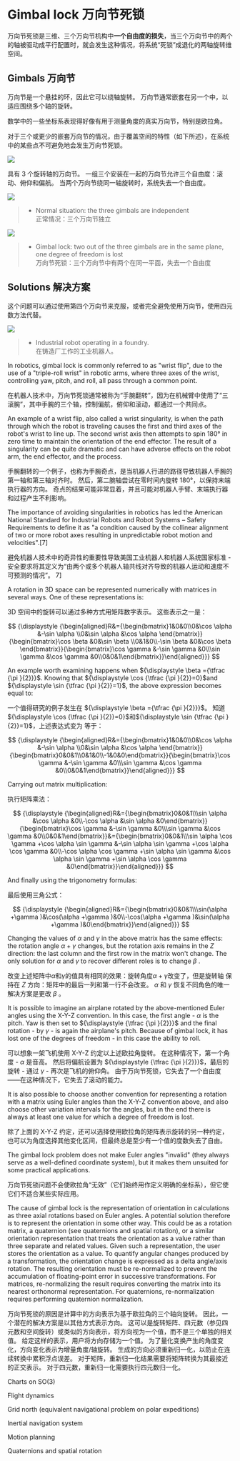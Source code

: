 # Gimbal lock 万向节死锁

万向节死锁是三维、三个万向节机构中**一个自由度的损失**，当三个万向节中的两个的轴被驱动成平行配置时，就会发生这种情况，将系统“死锁”成退化的两轴旋转维空间。

## Gimbals 万向节

万向节是一个悬挂的环，因此它可以绕轴旋转。 万向节通常嵌套在另一个中，以适应围绕多个轴的旋转。

数学中的一些坐标系表现得好像有用于测量角度的真实万向节，特别是欧拉角。

对于三个或更少的嵌套万向节的情况，由于覆盖空间的特性（如下所述），在系统中的某些点不可避免地会发生万向节死锁。

![](assets/23.gif)

具有 3 个旋转轴的万向节。 一组三个安装在一起的万向节允许三个自由度：滚动、俯仰和偏航。 当两个万向节绕同一轴旋转时，系统失去一个自由度。

![](assets/24.png)

>- Normal situation: the three gimbals are independent  
正常情况：三个万向节独立

![](assets/25.png)

>- Gimbal lock: two out of the three gimbals are in the same plane, one degree of freedom is lost  
万向节死锁：三个万向节中有两个在同一平面，失去一个自由度

## Solutions 解决方案

这个问题可以通过使用第四个万向节来克服，或者完全避免使用万向节，使用四元数方法代替。


![](assets/26.jpg)

>- Industrial robot operating in a foundry.  
在铸造厂工作的工业机器人。

In robotics, gimbal lock is commonly referred to as "wrist flip", due to the use of a "triple-roll wrist" in robotic arms, where three axes of the wrist, controlling yaw, pitch, and roll, all pass through a common point.

在机器人技术中，万向节死锁通常被称为“手腕翻转”，因为在机械臂中使用了“三滚腕”，其中手腕的三个轴，控制偏航，俯仰和滚动，都通过一个共同点。

An example of a wrist flip, also called a wrist singularity, is when the path through which the robot is traveling causes the first and third axes of the robot's wrist to line up. The second wrist axis then attempts to spin 180° in zero time to maintain the orientation of the end effector. The result of a singularity can be quite dramatic and can have adverse effects on the robot arm, the end effector, and the process.

手腕翻转的一个例子，也称为手腕奇点，是当机器人行进的路径导致机器人手腕的第一轴和第三轴对齐时。 然后，第二腕轴尝试在零时间内旋转 180°，以保持末端执行器的方向。 奇点的结果可能非常显着，并且可能对机器人手臂、末端执行器和过程产生不利影响。

The importance of avoiding singularities in robotics has led the American National Standard for Industrial Robots and Robot Systems – Safety Requirements to define it as "a condition caused by the collinear alignment of two or more robot axes resulting in unpredictable robot motion and velocities".[7]

避免机器人技术中的奇异性的重要性导致美国工业机器人和机器人系统国家标准 - 安全要求将其定义为“由两个或多个机器人轴共线对齐导致的机器人运动和速度不可预测的情况”。 7]


A rotation in 3D space can be represented numerically with matrices in several ways. One of these representations is:

3D 空间中的旋转可以通过多种方式用矩阵数字表示。 这些表示之一是：

$$
{\displaystyle {\begin{aligned}R&={\begin{bmatrix}1&0&0\\0&\cos \alpha &-\sin \alpha \\0&\sin \alpha &\cos \alpha \end{bmatrix}}{\begin{bmatrix}\cos \beta &0&\sin \beta \\0&1&0\\-\sin \beta &0&\cos \beta \end{bmatrix}}{\begin{bmatrix}\cos \gamma &-\sin \gamma &0\\\sin \gamma &\cos \gamma &0\\0&0&1\end{bmatrix}}\end{aligned}}}
$$

An example worth examining happens when ${\displaystyle \beta ={\tfrac {\pi }{2}}}$. Knowing that ${\displaystyle \cos {\tfrac {\pi }{2}}=0}$and ${\displaystyle \sin {\tfrac {\pi }{2}}=1}$, the above expression becomes equal to:

一个值得研究的例子发生在 ${\displaystyle \beta ={\tfrac {\pi }{2}}}$。 知道${\displaystyle \cos {\tfrac {\pi }{2}}=0}$和${\displaystyle \sin {\tfrac {\pi }{2}}=1}$，上述表达式变为 等于：

$$
{\displaystyle {\begin{aligned}R&={\begin{bmatrix}1&0&0\\0&\cos \alpha &-\sin \alpha \\0&\sin \alpha &\cos \alpha \end{bmatrix}}{\begin{bmatrix}0&0&1\\0&1&0\\-1&0&0\end{bmatrix}}{\begin{bmatrix}\cos \gamma &-\sin \gamma &0\\\sin \gamma &\cos \gamma &0\\0&0&1\end{bmatrix}}\end{aligned}}}
$$

Carrying out matrix multiplication:

执行矩阵乘法：

$$
{\displaystyle {\begin{aligned}R&={\begin{bmatrix}0&0&1\\\sin \alpha &\cos \alpha &0\\-\cos \alpha &\sin \alpha &0\end{bmatrix}}{\begin{bmatrix}\cos \gamma &-\sin \gamma &0\\\sin \gamma &\cos \gamma &0\\0&0&1\end{bmatrix}}&={\begin{bmatrix}0&0&1\\\sin \alpha \cos \gamma +\cos \alpha \sin \gamma &-\sin \alpha \sin \gamma +\cos \alpha \cos \gamma &0\\-\cos \alpha \cos \gamma +\sin \alpha \sin \gamma &\cos \alpha \sin \gamma +\sin \alpha \cos \gamma &0\end{bmatrix}}\end{aligned}}}
$$

And finally using the trigonometry formulas:

最后使用三角公式：

$$
{\displaystyle {\begin{aligned}R&={\begin{bmatrix}0&0&1\\\sin(\alpha +\gamma )&\cos(\alpha +\gamma )&0\\-\cos(\alpha +\gamma )&\sin(\alpha +\gamma )&0\end{bmatrix}}\end{aligned}}}
$$

Changing the values of ${\displaystyle \alpha }$ and ${\displaystyle \gamma }$  in the above matrix has the same effects: the rotation angle ${\displaystyle \alpha +\gamma }$  changes, but the rotation axis remains in the ${\displaystyle Z}$ direction: the last column and the first row in the matrix won't change. The only solution for ${\displaystyle \alpha }$  and ${\displaystyle \gamma }$ to recover different roles is to change ${\displaystyle \beta }$ .

改变上述矩阵中${\displaystyle \alpha }$和${\displaystyle \gamma }$的值具有相同的效果：旋转角度${\displaystyle \alpha +\gamma }$改变了，但是旋转轴 保持在 ${\displaystyle Z}$ 方向：矩阵中的最后一列和第一行不会改变。 ${\displaystyle \alpha }$ 和 ${\displaystyle \gamma }$ 恢复不同角色的唯一解决方案是更改 ${\displaystyle \beta }$ 。

It is possible to imagine an airplane rotated by the above-mentioned Euler angles using the X-Y-Z convention. In this case, the first angle - ${\displaystyle \alpha }$  is the pitch. Yaw is then set to ${\displaystyle {\tfrac {\pi }{2}}}$ and the final rotation - by ${\displaystyle \gamma }$  - is again the airplane's pitch. Because of gimbal lock, it has lost one of the degrees of freedom - in this case the ability to roll.

可以想象一架飞机使用 X-Y-Z 约定以上述欧拉角旋转。 在这种情况下，第一个角度 - ${\displaystyle \alpha }$ 是音高。 然后将偏航设置为 ${\displaystyle {\tfrac {\pi }{2}}}$，最后的旋转 - 通过 ${\displaystyle \gamma }$ - 再次是飞机的俯仰角。 由于万向节死锁，它失去了一个自由度——在这种情况下，它失去了滚动的能力。

It is also possible to choose another convention for representing a rotation with a matrix using Euler angles than the X-Y-Z convention above, and also choose other variation intervals for the angles, but in the end there is always at least one value for which a degree of freedom is lost.

除了上面的 X-Y-Z 约定，还可以选择使用欧拉角的矩阵表示旋转的另一种约定，也可以为角度选择其他变化区间，但最终总是至少有一个值的度数失去了自由。

The gimbal lock problem does not make Euler angles "invalid" (they always serve as a well-defined coordinate system), but it makes them unsuited for some practical applications.

万向节死锁问题不会使欧拉角“无效”（它们始终用作定义明确的坐标系），但它使它们不适合某些实际应用。


The cause of gimbal lock is the representation of orientation in calculations as three axial rotations based on Euler angles. A potential solution therefore is to represent the orientation in some other way. This could be as a rotation matrix, a quaternion (see quaternions and spatial rotation), or a similar orientation representation that treats the orientation as a value rather than three separate and related values. Given such a representation, the user stores the orientation as a value. To quantify angular changes produced by a transformation, the orientation change is expressed as a delta angle/axis rotation. The resulting orientation must be re-normalized to prevent the accumulation of floating-point error in successive transformations. For matrices, re-normalizing the result requires converting the matrix into its nearest orthonormal representation. For quaternions, re-normalization requires performing quaternion normalization.

万向节死锁的原因是计算中的方向表示为基于欧拉角的三个轴向旋转。 因此，一个潜在的解决方案是以其他方式表示方向。 这可以是旋转矩阵、四元数（参见四元数和空间旋转）或类似的方向表示，将方向视为一个值，而不是三个单独的相关值。 给定这样的表示，用户将方向存储为一个值。 为了量化变换产生的角度变化，方向变化表示为增量角度/轴旋转。 生成的方向必须重新归一化，以防止在连续转换中累积浮点误差。 对于矩阵，重新归一化结果需要将矩阵转换为其最接近的正交表示。 对于四元数，重新归一化需要执行四元数归一化。


Charts on SO(3)

Flight dynamics

Grid north (equivalent navigational problem on polar expeditions)

Inertial navigation system

Motion planning

Quaternions and spatial rotation